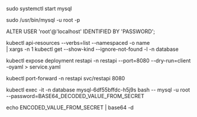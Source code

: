 sudo systemctl start mysql

sudo /usr/bin/mysql -u root -p

ALTER USER 'root'@'localhost' IDENTIFIED BY 'PASSWORD';

kubectl api-resources --verbs=list --namespaced -o name \
  | xargs -n 1 kubectl get --show-kind --ignore-not-found -l -n database

kubectl expose deployment restapi -n restapi --port=8080 --dry-run=client -oyaml > service.yaml

kubectl port-forward -n restapi svc/restapi 8080

kubectl exec -it -n database mysql-6df55bffdc-h5j9s bash -- mysql -u root --password=BASE64_DECODED_VALUE_FROM_SECRET

echo ENCODED_VALUE_FROM_SECRET | base64 -d
